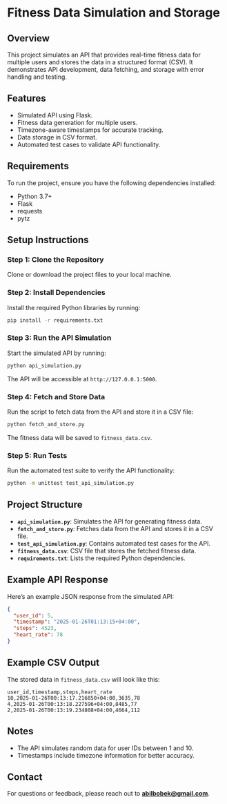 # Fitness Data Simulation and Storage

## Overview
This project simulates an API that provides real-time fitness data for multiple users and stores the data in a structured format (CSV). It demonstrates API development, data fetching, and storage with error handling and testing.

## Features
- Simulated API using Flask.
- Fitness data generation for multiple users.
- Timezone-aware timestamps for accurate tracking.
- Data storage in CSV format.
- Automated test cases to validate API functionality.

## Requirements
To run the project, ensure you have the following dependencies installed:
- Python 3.7+
- Flask
- requests
- pytz

## Setup Instructions

### Step 1: Clone the Repository
Clone or download the project files to your local machine.

### Step 2: Install Dependencies
Install the required Python libraries by running:
```bash
pip install -r requirements.txt
```

### Step 3: Run the API Simulation
Start the simulated API by running:
```bash
python api_simulation.py
```
The API will be accessible at `http://127.0.0.1:5000`.

### Step 4: Fetch and Store Data
Run the script to fetch data from the API and store it in a CSV file:
```bash
python fetch_and_store.py
```
The fitness data will be saved to `fitness_data.csv`.

### Step 5: Run Tests
Run the automated test suite to verify the API functionality:
```bash
python -m unittest test_api_simulation.py
```

## Project Structure
- **`api_simulation.py`**: Simulates the API for generating fitness data.
- **`fetch_and_store.py`**: Fetches data from the API and stores it in a CSV file.
- **`test_api_simulation.py`**: Contains automated test cases for the API.
- **`fitness_data.csv`**: CSV file that stores the fetched fitness data.
- **`requirements.txt`**: Lists the required Python dependencies.

## Example API Response
Here’s an example JSON response from the simulated API:
```json
{
  "user_id": 5,
  "timestamp": "2025-01-26T01:13:15+04:00",
  "steps": 4523,
  "heart_rate": 78
}
```

## Example CSV Output
The stored data in `fitness_data.csv` will look like this:
```csv
user_id,timestamp,steps,heart_rate
10,2025-01-26T00:13:17.216850+04:00,3635,78
4,2025-01-26T00:13:18.227596+04:00,8485,77
2,2025-01-26T00:13:19.234808+04:00,4664,112
```

## Notes
- The API simulates random data for user IDs between 1 and 10.
- Timestamps include timezone information for better accuracy.

## Contact
For questions or feedback, please reach out to **abilbobek@gmail.com**.
```
